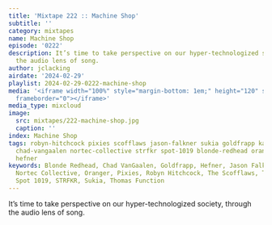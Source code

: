 ```yaml
---
title: 'Mixtape 222 :: Machine Shop'
subtitle: ''
category: mixtapes
name: Machine Shop
episode: '0222'
description: It’s time to take perspective on our hyper-technologized society, through
  the audio lens of song.
author: jclacking
airdate: '2024-02-29'
playlist: 2024-02-29-0222-machine-shop
media: '<iframe width="100%" style="margin-bottom: 1em;" height="120" src="https://www.mixcloud.com/widget/iframe/?feed=%2Flouderthanwar%2Fthe-mixtape-222-machine-shop-2024-02-29%2F&hide_artwork=1&hide_cover=1&light=1"
  frameborder="0"></iframe>'
media_type: mixcloud
image:
  src: mixtapes/222-machine-shop.jpg
  caption: ''
index: Machine Shop
tags: robyn-hitchcock pixies scofflaws jason-falkner sukia goldfrapp kassin-2 thomas-function
  chad-vangaalen nortec-collective strfkr spot-1019 blonde-redhead oranger smugglers
  hefner
keywords: Blonde Redhead, Chad VanGaalen, Goldfrapp, Hefner, Jason Falkner, Kassin+2,
  Nortec Collective, Oranger, Pixies, Robyn Hitchcock, The Scofflaws, The Smugglers,
  Spot 1019, STRFKR, Sukia, Thomas Function
---
```

It’s time to take perspective on our hyper-technologized society, through the audio lens of song.
